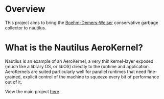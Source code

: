 
# Overview

This project aims to bring the [Boehm-Demers-Weiser](https://www.hboehm.info/gc/) conservative garbage collector to nautilus.

# What is the Nautilus AeroKernel?

Nautilus is an example of an AeroKernel, a very thin kernel-layer exposed 
(much like a library OS, or libOS) directly to the runtime and application. 
AeroKernels are suited particularly well for parallel runtimes that need fine-grained,
explicit control of the machine to squeeze every bit of performance out of it. 

View the main project [here](https://bitbucket.org/kchale/nautilus/overview).

